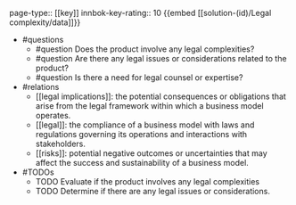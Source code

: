 page-type:: [[key]]
innbok-key-rating:: 10
{{embed [[solution-(id)/Legal complexity/data]]}}
- #questions
  - #question Does the product involve any legal complexities?
  - #question Are there any legal issues or considerations related to the product?
  - #question Is there a need for legal counsel or expertise?
- #relations
  - [[legal implications]]: the potential consequences or obligations that arise from the legal framework within which a business model operates.
  - [[legal]]: the compliance of a business model with laws and regulations governing its operations and interactions with stakeholders.
  - [[risks]]: potential negative outcomes or uncertainties that may affect the success and sustainability of a business model.
- #TODOs
  - TODO Evaluate if the product involves any legal complexities
  - TODO  Determine if there are any legal issues or considerations.



